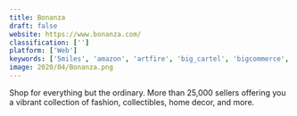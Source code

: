 ```yaml
---
title: Bonanza
draft: false 
website: https://www.bonanza.com/
classification: ['']
platform: ['Web']
keywords: ['5miles', 'amazon', 'artfire', 'big_cartel', 'bigcommerce', 'ecrater', 'etsy', 'facebook_marketplace', 'happeno', 'magento', 'navion', 'newegg', 'rezella', 'wordpress', 'zibbet', 'ebay', 'ebid']
image: 2020/04/Bonanza.png
---
```

Shop for everything but the ordinary. More than 25,000 sellers offering you a vibrant collection of fashion, collectibles, home decor, and more.